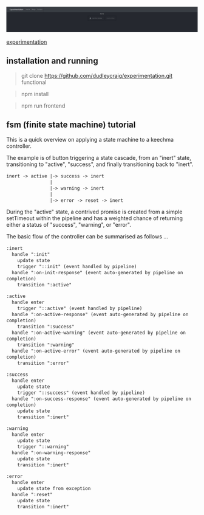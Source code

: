 ![dynamic screenshot](https://raw.githubusercontent.com/dudleycraig/keechma-webgl-experimentation/master/public/images/contrived-status.screenshot.gif)

[experimentation](http://functional.org.za/keechma-webgl-experimentation)

## installation and running

> git clone https://github.com/dudleycraig/experimentation.git functional 

> npm install

> npm run frontend

## fsm (finite state machine) tutorial 

This is a quick overview on applying a state machine to a keechma controller.

The example is of button triggering a state cascade, from an "inert" state, transitioning to "active", "success", and finally transitioning back to "inert".
```
inert -> active |-> success -> inert
                |
                |-> warning -> inert
                |
                |-> error -> reset -> inert
```

During the "active" state, a contrived promise is created from a simple setTimeout within the pipeline and has a weighted chance of returning either a status of "success", "warning", or "error".  

The basic flow of the controller can be summarised as follows ...
```
:inert
  handle ":init"
    update state
    trigger "::init" (event handled by pipeline)
  handle ":on-init-response" (event auto-generated by pipeline on completion)
    transition ":active"
```
```
:active
  handle enter
    trigger "::active" (event handled by pipeline)
  handle ":on-active-response" (event auto-generated by pipeline on completion)
    transition ":success"
  handle ":on-active-warning" (event auto-generated by pipeline on completion)
    transition ":warning"
  handle ":on-active-error" (event auto-generated by pipeline on completion)
    transition ":error"
```
```
:success
  handle enter
    update state
    trigger "::success" (event handled by pipeline)
  handle ":on-success-response" (event auto-generated by pipeline on completion)
    update state
    transition ":inert"
```
```
:warning
  handle enter
    update state
    trigger "::warning"
  handle ":on-warning-response"
    update state
    transition ":inert"
```
```
:error
  handle enter
    update state from exception
  handle ":reset"
    update state
    transition ":inert"
```

  





